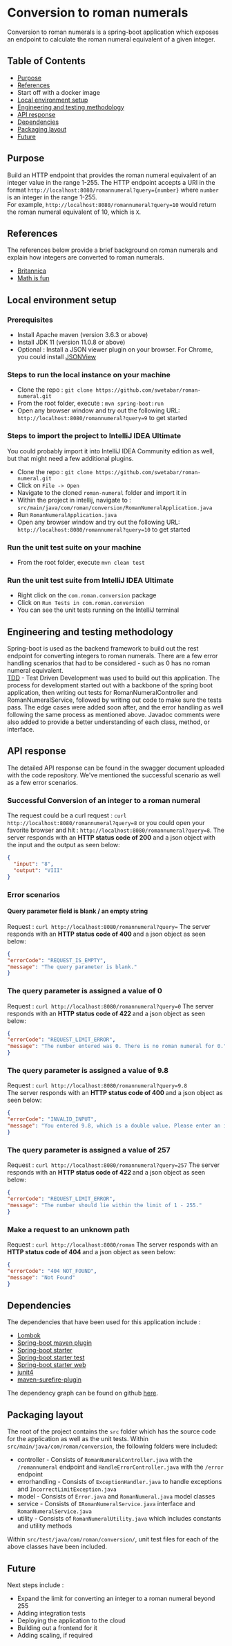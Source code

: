 # Conversion to roman numerals

Conversion to roman numerals is a spring-boot application which exposes an 
endpoint to 
calculate the roman numeral equivalent of a given integer.

## Table of Contents  

* [Purpose](#purpose)
* [References](#references)
* Start off with a docker image
* [Local environment setup](#local-environment-setup)
* [Engineering and testing methodology](#engineering-and-testing-methodology)
* [API response](#api-response)
* [Dependencies](#dependencies)
* [Packaging layout](#packaging-layout)
* [Future](#future)

## Purpose

Build an HTTP endpoint that provides the roman numeral equivalent of 
an integer value in the range 1-255. The HTTP endpoint accepts a URI in the 
format `http://localhost:8080/romannumeral?query={number}` where `number` is 
an integer in the range 1-255.  
For example, `http://localhost:8080/romannumeral?query=10` would return the 
roman numeral equivalent of 10, which is `X`.

## References

The references below provide a brief background on roman numerals and explain 
how 
integers are converted to 
roman numerals.  
* [Britannica](https://www.britannica.com/topic/Roman-numeral)
* [Math is fun](https://www.mathsisfun.com/roman-numerals.html)

## Local environment setup

### Prerequisites
* Install Apache maven (version 3.6.3 or above)
* Install JDK 11 (version  11.0.8 or above)
* Optional : Install a JSON viewer plugin on your browser. For Chrome, you 
  could install [JSONView](https://chrome.google.com/webstore/detail/jsonview/chklaanhfefbnpoihckbnefhakgolnmc)

### Steps to run the local instance on your machine
* Clone the repo : `git clone https://github.com/swetabar/roman-numeral.git`
* From the root folder, execute : `mvn spring-boot:run`
* Open any browser window and try out the following URL: 
  `http://localhost:8080/romannumeral?query=9` to get started 
  
### Steps to import the project to IntelliJ IDEA Ultimate
You could probably import it into IntelliJ IDEA Community edition as well, 
but that might need a few additional plugins.

* Clone the repo : `git clone https://github.com/swetabar/roman-numeral.git`
* Click on `File -> Open`
* Navigate to the cloned `roman-numeral` folder and import it in
* Within the project in intellij, navigate to : 
  `src/main/java/com/roman/conversion/RomanNumeralApplication.java`
* Run `RomanNumeralApplication.java`
* Open any browser window and try out the following URL:
  `http://localhost:8080/romannumeral?query=10` to get started
  
### Run the unit test suite on your machine

* From the root folder, execute `mvn clean test`

### Run the unit test suite from IntelliJ IDEA Ultimate

* Right click on the `com.roman.conversion` package
* Click on `Run Tests in com.roman.conversion`
* You can see the unit tests running on the IntelliJ terminal
  
## Engineering and testing methodology
Spring-boot is used as the backend framework to build out the rest endpoint for 
converting integers 
to roman numerals. There are a few error handling scenarios that had to be 
considered - such as 0 has no roman numeral equivalent.  
[TDD](https://en.wikipedia.org/wiki/Test-driven_development) - Test Driven 
Development was used to build out this application. The process for 
development started out with a backbone of the spring boot application, then 
writing out tests for RomanNumeralController and RomanNumeralService, 
followed by writing out code to make sure the tests pass. The edge cases 
were added soon after, and the error handling as well following the same 
process as mentioned above. Javadoc comments were also added to provide a 
better understanding of each class, method, or interface.

## API response
The detailed API response can be found in the swagger document uploaded with 
the code repository. We've mentioned the successful scenario as well as a 
few error scenarios.  
### Successful Conversion of an integer to a roman numeral
The request could be a curl request : `curl 
http://localhost:8080/romannumeral?query=8` or you could open your favorite 
browser and hit : `http://localhost:8080/romannumeral?query=8`. The server 
responds with an <b>HTTP status code of 200</b> and a json object with the 
input 
and the output as seen below:
```json
{
  "input": "8",
  "output": "VIII"
}
```

### Error scenarios
#### Query parameter field is blank / an empty string
Request : 
`curl http://localhost:8080/romannumeral?query=`
The server responds with an <b> HTTP status code of 400 </b> and a json 
object as seen below:
```json
{
"errorCode": "REQUEST_IS_EMPTY",
"message": "The query parameter is blank."
}
```

### The query parameter is assigned a value of 0
Request :
`curl http://localhost:8080/romannumeral?query=0`
The server responds with an <b> HTTP status code of 422 </b> and a json
object as seen below:
```json
{
"errorCode": "REQUEST_LIMIT_ERROR",
"message": "The number entered was 0. There is no roman numeral for 0."
}
```

### The query parameter is assigned a value of 9.8
Request : `curl http://localhost:8080/romannumeral?query=9.8`  
The server responds with an <b> HTTP status code of 400 </b> and a json
object as seen below:
```json
{
"errorCode": "INVALID_INPUT",
"message": "You entered 9.8, which is a double value. Please enter an integer value in the range of 1 - 255."
}
```

### The query parameter is assigned a value of 257
Request : `curl http://localhost:8080/romannumeral?query=257`
The server responds with an <b> HTTP status code of 422 </b> and a json
object as seen below:
```json
{
"errorCode": "REQUEST_LIMIT_ERROR",
"message": "The number should lie within the limit of 1 - 255."
}
```

### Make a request to an unknown path
Request : `curl http://localhost:8080/roman`
The server responds with an <b> HTTP status code of 404 </b> and a json
object as seen below:
```json
{
"errorCode": "404 NOT_FOUND",
"message": "Not Found"
}
```

## Dependencies
The dependencies that have been used for this application include :
* [Lombok](https://github.com/rzwitserloot/lombok)
* [Spring-boot maven plugin](https://github.com/spring-projects/spring-boot)
* [Spring-boot starter](https://github.com/spring-projects/spring-boot)
* [Spring-boot starter test](https://github.com/spring-projects/spring-boot)
* [Spring-boot starter web](https://github.com/spring-projects/spring-boot)
* [junit4](https://github.com/junit-team/junit4)
* [maven-surefire-plugin](https://github.com/apache/maven-surefire)


The dependency graph can be found on github [here](https://github.com/swetabar/roman-numeral/network/dependencies).

## Packaging layout
The root of the project contains the `src` folder which has the source code 
for the application as well as the unit tests.
Within `src/main/java/com/roman/conversion`, the following folders were 
included:
* controller - Consists of `RomanNumeralController.java` with the 
  `/romannumeral` endpoint and `HandleErrorController.java` with the 
  `/error` endpoint
* errorhandling - Consists of `ExceptionHandler.java` to handle exceptions 
  and `IncorrectLimitException.java` 
* model - Consists of `Error.java` and `RomanNumeral.java` model classes
* service - Consists of `IRomanNumeralService.java` interface and 
  `RomanNumeralService.java`
* utility - Consists of `RomanNumeralUtility.java` which includes constants 
  and utility methods
  
Within `src/test/java/com/roman/conversion/`, unit test files for each of the 
above classes have been included.

## Future
Next steps include :
* Expand the limit for converting an integer to a roman numeral beyond 255
* Adding integration tests
* Deploying the application to the cloud
* Building out a frontend for it
* Adding scaling, if required
